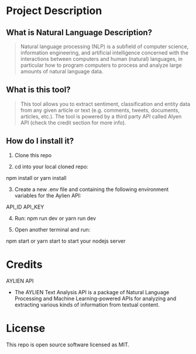 # Project Description

## What is Natural Language Description?

> Natural language processing (NLP) is a subfield of computer science, information engineering, and artificial intelligence
concerned with the interactions between computers and human (natural) languages, in particular how to program computers to
process and analyze large amounts of natural language data.

## What is this tool?

> This tool allows you to extract sentiment, classification and entity data from any given article or text (e.g. comments, tweets, documents, articles, etc.).
> The tool is powered by a third party API called Alyen API (check the credit section for more info).

## How do I install it?

1. Clone this repo

2. cd into your local cloned repo:

npm install or yarn install

3. Create a new .env file and containing the following environment variables for the Aylien API:

API_ID
API_KEY

4. Run: npm run dev or yarn run dev

5. Open another terminal and run:

npm start or yarn start to start your nodejs server

# Credits

AYLIEN API

 - The AYLIEN Text Analysis API is a package of Natural Language Processing and Machine Learning-powered APIs for analyzing and extracting various kinds of information from textual content.

 # License

 This repo is open source software licensed as MIT.